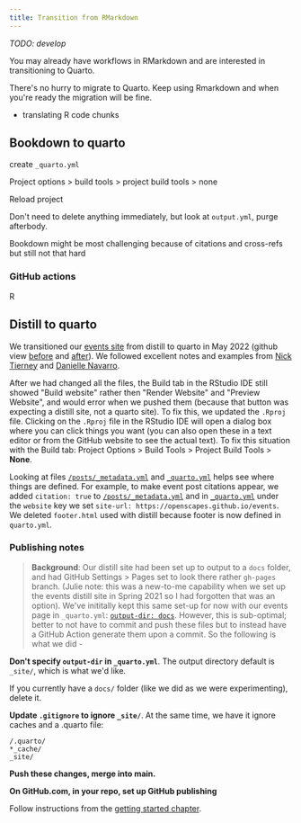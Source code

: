 ```yaml
---
title: Transition from RMarkdown
---
```


*TODO: develop*

You may already have workflows in RMarkdown and are interested in transitioning to Quarto. 

There's no hurry to migrate to Quarto. Keep using Rmarkdown and when you're ready the migration will be fine.



- translating R code chunks

## Bookdown to quarto

create `_quarto.yml`

Project options > build tools > project build tools > none

Reload project

Don't need to delete anything immediately, but look at `output.yml`, purge afterbody. 

Bookdown might be most challenging because of citations and cross-refs but still not that hard

### GitHub actions

R

## Distill to quarto

We transitioned our [events site](https://openscapes.org/events) from distill to quarto in May 2022 (github view [before](https://github.com/Openscapes/events/tree/13f95f507629eba5e6ed721d1902258dcbc421e6) and [after](https://github.com/Openscapes/events/tree/237acd5144d810cb5465cc5616ee453f2e261fbc)). We followed excellent notes and examples from [Nick Tierney](https://www.njtierney.com/post/2022/04/11/rmd-to-qmd/) and [Danielle Navarro](https://blog.djnavarro.net/posts/2022-04-20_porting-to-quarto/). 

After we had changed all the files, the Build tab in the RStudio IDE still showed "Build website" rather then "Render Website" and "Preview Website", and would error when we pushed them (because that button was expecting a distill site, not a quarto site). To fix this, we updated the `.Rproj` file. Clicking on the `.Rproj` file in the RStudio IDE will open a dialog box where you can click things you want (you can also open these in a text editor or from the GitHub website to see the actual text). To fix this situation with the Build tab: Project Options > Build Tools > Project Build Tools > **None**.

Looking at files [`/posts/_metadata.yml`](https://github.com/Openscapes/events/blob/main/posts/_metadata.yml) and [`_quarto.yml`](https://github.com/Openscapes/events/blob/main/_quarto.yml) helps see where things are defined. For example, to make event post citations appear, we added `citation: true` to [`/posts/_metadata.yml`](https://github.com/Openscapes/events/blob/main/posts/_metadata.yml) and in [`_quarto.yml`](https://github.com/Openscapes/events/blob/main/_quarto.yml) under the `website` key we set `site-url: https://openscapes.github.io/events`. We deleted `footer.html` used with distill because footer is now defined in `quarto.yml`.

### Publishing notes

> **Background**: Our distill site had been set up to output to a `docs` folder, and had GitHub Settings > Pages set to look there rather `gh-pages` branch. (Julie note: this was a new-to-me capability when we set up the events distill site in Spring 2021 so I had forgotten that was an option). We've inititally kept this same set-up for now with our events page in `_quarto.yml`: [`output-dir: docs`](https://github.com/Openscapes/events/blob/237acd5144d810cb5465cc5616ee453f2e261fbc/_quarto.yml#L3). However, this is sub-optimal; better to not have to commit and push these files but to instead have a GitHub Action generate them upon a commit. So the following is what we did -

**Don't specify `output-dir` in `_quarto.yml`**. The output directory default is `_site/`, which is what we'd like.

If you currently have a `docs/` folder (like we did as we were experimenting), delete it.

**Update `.gitignore` to ignore `_site/`**. At the same time, we have it ignore caches and a .quarto file: 

```{.bash}
/.quarto/
*_cache/
_site/
```

**Push these changes, merge into main.**

**On GitHub.com, in your repo, set up GitHub publishing**

Follow instructions from the [getting started chapter](https://openscapes.github.io/quarto-website-tutorial/first-observations.md#set-up-github-publishing). 
